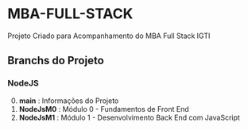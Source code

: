 # MBA-FULL-STACK

Projeto Criado para Acompanhamento do MBA Full Stack IGTI

## Branchs do Projeto

### NodeJS

0. **main** : Informações do Projeto
1. **NodeJsM0** : Módulo 0 - Fundamentos de Front End
2. **NodeJsM1** : Módulo 1 - Desenvolvimento Back End com JavaScript
